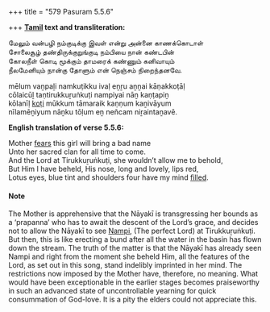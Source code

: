 +++
title = "579 Pasuram 5.5.6"

+++
**[Tamil](/definition/tamil#history "show Tamil definitions") text and transliteration:**

மேலும் வன்பழி நம்குடிக்கு இவள் என்று அன்னை காணக்கொடாள்  
சோலைசூழ் தண்திருக்குறுங்குடி நம்பியை நான் கண்டபின்  
கோலநீள் கொடி மூக்கும் தாமரைக் கண்ணும் கனிவாயும்  
நீலமேனியும் நான்கு தோளும் என் நெஞ்சம் நிறைந்தனவே.

mēlum vaṉpaḻi namkuṭikku ivaḷ eṉṟu aṉṉai kāṇakkoṭāḷ  
cōlaicūḻ taṇtirukkuṟuṅkuṭi nampiyai nāṉ kaṇṭapiṉ  
kōlanīḷ [koṭi](/definition/koti#history "show koṭi definitions") mūkkum tāmaraik kaṇṇum kaṉivāyum  
nīlamēṉiyum nāṉku tōḷum eṉ neñcam niṟaintaṉavē.

**English translation of verse 5.5.6:**

Mother [fears](/definition/fear#history "show fears definitions") this girl will bring a bad name  
Unto her sacred clan for all time to come.  
And the Lord at Tirukkuṟuṅkuṭi, she wouldn’t allow me to behold,  
But Him I have beheld, His nose, long and lovely, lips red,  
Lotus eyes, blue tint and shoulders four have my mind [filled](/definition/filling#history "show filled definitions").

#### Note

The Mother is apprehensive that the Nāyakī is transgressing her bounds as a ‘prapanna’ who has to await the descent of the Lord’s grace, and decides not to allow the Nāyakī to see [Nampi](/definition/nampi#history "show Nampi definitions"), (The perfect Lord) at Tirukkuṟuṅkuṭi. But then, this is like erecting a bund after all the water in the basin has flown down the stream. The truth of the matter is that the Nāyakī has already seen Nampi and right from the moment she beheld Him, all the features of the Lord, as set out in this song, stand indelibly imprinted in her mind. The restrictions now imposed by the Mother have, therefore, no meaning. What would have been exceptionable in the earlier stages becomes praiseworthy in such an advanced state of uncontrollable yearning for quick consummation of God-love. It is a pity the elders could not appreciate this.



